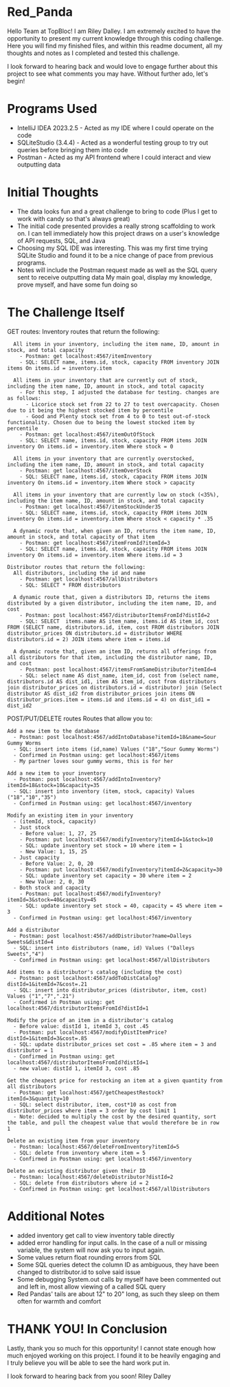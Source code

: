 # Red_Panda

Hello Team at TopBloc! 
I am Riley Dalley. I am extremely excited to have the opportunity to present my current knowledge through this coding challenge. Here you will find my finished files, and within this readme document, all my thoughts and notes as I completed and tested this challenge.

I look forward to hearing back and would love to engage further about this project to see what comments you may have. Without further ado, let's begin!

# Programs Used
- IntelliJ IDEA 2023.2.5 - Acted as my IDE where I could operate on the code
- SQLiteStudio (3.4.4) - Acted as a wonderful testing group to try out queries before bringing them into code
- Postman - Acted as my API frontend where I could interact and view outputting data

# Initial Thoughts 
  - The data looks fun and a great challenge to bring to code (Plus I get to work with candy so that's always great)
  - The initial code presented provides a really strong scaffolding to work on. I can tell immediately how this project draws on a user's knowledge of API requests, SQL, and Java
  - Choosing my SQL IDE was interesting. This was my first time trying SQLite Studio and found it to be a nice change of pace from previous programs.
  - Notes will include the Postman request made as well as the SQL  query sent to receive outputting data
  My main goal, display my knowledge, prove myself, and have some fun doing so
    
# The Challenge Itself
  GET routes: 
      Inventory routes that return the following: 
  
      All items in your inventory, including the item name, ID, amount in stock, and total capacity
        - Postman: get localhost:4567/itemInventory
        - SQL: SELECT name, items.id, stock, capacity FROM inventory JOIN items On items.id = inventory.item
        
      All items in your inventory that are currently out of stock, including the item name, ID, amount in stock, and total capacity
        - For this step, I adjusted the database for testing. changes are as follows:
          - Licorice stock set from 22 to 27 to test overcapacity. Chosen due to it being the highest stocked item by percentile
          - Good and Plenty stock set from 4 to 0 to test out-of-stock functionality. Chosen due to being the lowest stocked item by percentile
        - Postman: get localhost:4567/itemOutOfStock
        - SQL: SELECT name, items.id, stock, capacity FROM items JOIN inventory On items.id = inventory.item Where stock = 0
        
      All items in your inventory that are currently overstocked, including the item name, ID, amount in stock, and total capacity
        - Postman: get localhost:4567/itemOverStock
        - SQL: SELECT name, items.id, stock, capacity FROM items JOIN inventory On items.id = inventory.item Where stock > capacity
        
      All items in your inventory that are currently low on stock (<35%), including the item name, ID, amount in stock, and total capacity
        - Postman: get localhost:4567/itemStockUnder35
        - SQL: SELECT name, items.id, stock, capacity FROM items JOIN inventory On items.id = inventory.item Where stock < capacity * .35
        
      A dynamic route that, when given an ID, returns the item name, ID, amount in stock, and total capacity of that item
        - Postman: get localhost:4567/itemFromId?itemId=3
        - SQL: SELECT name, items.id, stock, capacity FROM items JOIN inventory On items.id = inventory.item Where items.id = 3
        
    Distributor routes that return the following:
      All distributors, including the id and name
        - Postman: get localhost:4567/allDistributors
        - SQL: SELECT * FROM distributors
        
      A dynamic route that, given a distributors ID, returns the items distributed by a given distributor, including the item name, ID, and cost
        - Postman: post localhost:4567/distributorItemsFromId?distId=2
        - SQL: SELECT  items.name AS item_name, items.id AS item_id, cost  FROM (SELECT name, distributors.id, item, cost FROM distributors JOIN distributor_prices ON distributors.id = distributor WHERE distributors.id = 2) JOIN items where item = items.id
      
      A dynamic route that, given an item ID, returns all offerings from all distributors for that item, including the distributor name, ID, and cost
        - Postman: post localhost:4567/itemsFromSameDistributor?itemId=4
        - SQL: select name AS dist_name, item_id, cost from (select name, distributors.id AS dist_id1, item AS item_id, cost from distributors join distributor_prices on distributors.id = distributor) join (Select distributor AS dist_id2 from distributor_prices join items ON distributor_prices.item = items.id and items.id = 4) on dist_id1 = dist_id2
POST/PUT/DELETE routes
  Routes that allow you to:
    
    Add a new item to the database
      - Postman: post localhost:4567/addIntoDatabase?itemId=18&name=Sour Gummy Worms
      - SQL: insert into items (id,name) Values ("18","Sour Gummy Worms")
      - Confirmed in Postman using: get localhost:4567/items
      - My partner loves sour gummy worms, this is for her
      
    Add a new item to your inventory
      - Postman: post localhost:4567/addIntoInventory?itemId=18&stock=10&capacity=35
      - SQL: insert into inventory (item, stock, capacity) Values ("18","10","35")
      - Confirmed in Postman using: get localhost:4567/inventory
    
    Modify an existing item in your inventory 
      - (itemId, stock, capacity)
      - Just stock
        - Before value: 1, 27, 25
        - Postman: put localhost:4567/modifyInventory?itemId=1&stock=10
        - SQL: update inventory set stock = 10 where item = 1
        - New Value: 1, 15, 25
      - Just capacity
        - Before Value: 2, 0, 20
        - Postman: put localhost:4567/modifyInventory?itemId=2&capacity=30
        - SQL: update inventory set capacity = 30 where item = 2
        - New Value: 2, 0, 30
      - Both stock and capacity
        - Postman: put localhost:4567/modifyInventory?itemId=3&stock=40&capacity=45
        - SQL: update inventory set stock = 40, capacity = 45 where item = 3
      - Confirmed in Postman using: get localhost:4567/inventory
        
    Add a distributor
      - Postman: post localhost:4567/addDistributor?name=Dalleys Sweets&distId=4
      - SQL: insert into distributors (name, id) Values ("Dalleys Sweets","4")
      - Confirmed in Postman using: get localhost:4567/allDistributors
    
    Add items to a distributor's catalog (including the cost)
      - Postman: post localhost:4567/addToDistCatalog?distId=1&itemId=7&cost=.21
      - SQL: insert into distributor_prices (distributor, item, cost) Values ("1","7",".21")
      - Confirmed in Postman using: get localhost:4567/distributorItemsFromId?distId=1
      
    Modify the price of an item in a distributor's catalog
      - Before value: distId 1, itemId 3, cost .45
      - Postman: put localhost:4567/modifyDistItemPrice?distId=1&itemId=3&cost=.85
      - SQL: update distributor_prices set cost = .85 where item = 3 and distributor = 1
      - Confirmed in Postman using: get localhost:4567/distributorItemsFromId?distId=1
      - new value: distId 1, itemId 3, cost .85
      
    Get the cheapest price for restocking an item at a given quantity from all distributors
      - Postman: get localhost:4567/getCheapestRestock?itemId=3&quantity=10
      - SQL: select distributor, item, cost*10 as cost from distributor_prices where item = 3 order by cost limit 1
      - Note: decided to multiply the cost by the desired quantity, sort the table, and pull the cheapest value that would therefore be in row 1

    Delete an existing item from your inventory
      - Postman: localhost:4567/deleteFromInventory?itemId=5
      - SQL: delete from inventory where item = 5
      - Confirmed in Postman using: get localhost:4567/inventory
      
    Delete an existing distributor given their ID
      - Postman: localhost:4567/deleteDistributor?distId=2
      - SQL: delete from distributors where id = 2
      - Confirmed in Postman using: get localhost:4567/allDistributors

# Additional Notes
  - added inventory get call to view inventory table directly
  - added error handling for input calls. In the case of a null or missing variable, the system will now ask you to input again. 
  - Some values return float rounding errors from SQL
  - Some SQL queries detect the column ID as ambiguous, they have been changed to distributor.id to solve said issue
  -  Some debugging System.out calls by myself have been commented out and left in, most allow viewing of a called SQL query
  -  Red Pandas' tails are about 12" to 20" long, as such they sleep on them often for warmth and comfort

# THANK YOU! In Conclusion
Lastly, thank you so much for this opportunity! I cannot state enough how much enjoyed working on this project. I found it to be heavily engaging and I truly believe you will be able to see the hard work put in. 

I look forward to hearing back from you soon! 
  Riley Dalley
